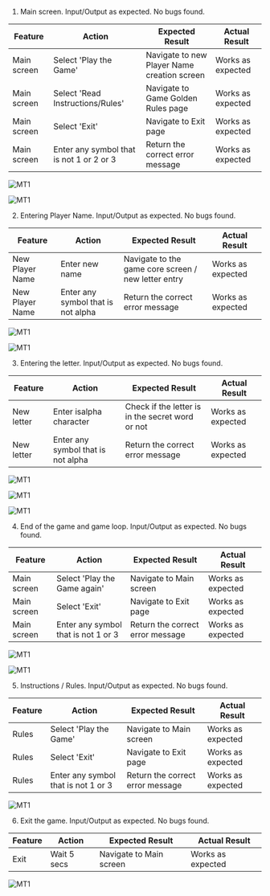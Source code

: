 1. Main screen. Input/Output as expected. No bugs found.


| **Feature**   | **Action**                    | **Expected Result**          | **Actual Result** |
| ------------- | ----------------------------- | ---------------------------- | ----------------- |
| Main screen | Select 'Play the Game' | Navigate to new Player Name creation screen | Works as expected |
| Main screen | Select 'Read Instructions/Rules' | Navigate to Game Golden Rules page | Works as expected |
| Main screen | Select 'Exit' | Navigate to Exit page | Works as expected |
| Main screen | Enter any symbol that is not 1 or 2 or 3 | Return the correct error message | Works as expected |


![MT1](./MT-01.png)

![MT1](./MT-02.png)


2. Entering Player Name. Input/Output as expected. No bugs found.


| **Feature**   | **Action**                    | **Expected Result**          | **Actual Result** |
| ------------- | ----------------------------- | ---------------------------- | ----------------- |
| New Player Name | Enter new name | Navigate to the game core screen / new letter entry  | Works as expected |
| New Player Name | Enter any symbol that is not alpha | Return the correct error message | Works as expected |


![MT1](./MT-03.png)

![MT1](./MT-04.png)


3. Entering the letter. Input/Output as expected. No bugs found.


| **Feature**   | **Action**                    | **Expected Result**          | **Actual Result** |
| ------------- | ----------------------------- | ---------------------------- | ----------------- |
| New letter | Enter isalpha character | Check if the letter is in the secret word or not | Works as expected |
| New letter | Enter any symbol that is not alpha | Return the correct error message | Works as expected |


![MT1](./MT-05.png)

![MT1](./MT-06.png)

![MT1](./MT-07.png)


4. End of the game and game loop. Input/Output as expected. No bugs found.


| **Feature**   | **Action**                    | **Expected Result**          | **Actual Result** |
| ------------- | ----------------------------- | ---------------------------- | ----------------- |
| Main screen | Select 'Play the Game again' | Navigate to Main screen | Works as expected |
| Main screen | Select 'Exit' | Navigate to Exit page | Works as expected |
| Main screen | Enter any symbol that is not 1 or 3 | Return the correct error message | Works as expected |

![MT1](./MT-08.png)

![MT1](./MT-09.png)


5. Instructions / Rules. Input/Output as expected. No bugs found.


| **Feature**   | **Action**                    | **Expected Result**          | **Actual Result** |
| ------------- | ----------------------------- | ---------------------------- | ----------------- |
| Rules | Select 'Play the Game' | Navigate to Main screen | Works as expected |
| Rules | Select 'Exit' | Navigate to Exit page | Works as expected |
| Rules | Enter any symbol that is not 1 or 3 | Return the correct error message | Works as expected |

![MT1](./MT-10.png)


6. Exit the game. Input/Output as expected. No bugs found.


| **Feature**   | **Action**                    | **Expected Result**          | **Actual Result** |
| ------------- | ----------------------------- | ---------------------------- | ----------------- |
| Exit | Wait 5 secs | Navigate to Main screen | Works as expected |

![MT1](./MT-11.png)

